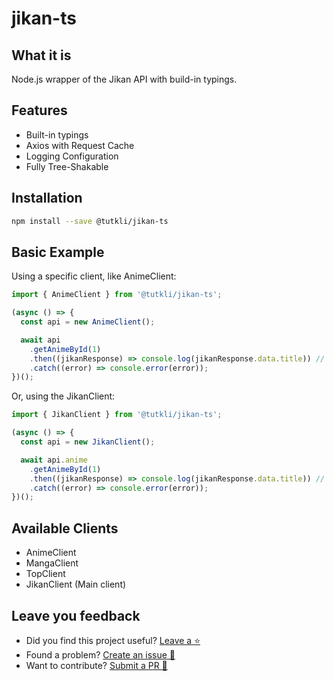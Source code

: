 # jikan-ts

## What it is

Node.js wrapper of the Jikan API with build-in typings.

## Features

- Built-in typings
- Axios with Request Cache
- Logging Configuration
- Fully Tree-Shakable

## Installation

```bash
npm install --save @tutkli/jikan-ts
```

## Basic Example

Using a specific client, like AnimeClient:

```js
import { AnimeClient } from '@tutkli/jikan-ts';

(async () => {
  const api = new AnimeClient();

  await api
    .getAnimeById(1)
    .then((jikanResponse) => console.log(jikanResponse.data.title)) // will output "Cowboy Bebob"
    .catch((error) => console.error(error));
})();
```

Or, using the JikanClient:

```js
import { JikanClient } from '@tutkli/jikan-ts';

(async () => {
  const api = new JikanClient();

  await api.anime
    .getAnimeById(1)
    .then((jikanResponse) => console.log(jikanResponse.data.title)) // will output "Cowboy Bebob"
    .catch((error) => console.error(error));
})();
```

## Available Clients

- AnimeClient
- MangaClient
- TopClient
- JikanClient (Main client)

## Leave you feedback

- Did you find this project useful? [Leave a ⭐](https://github.com/tutkli/jikan-ts)
- Found a problem? [Create an issue 🔎](https://github.com/tutkli/jikan-ts/issues)
- Want to contribute? [Submit a PR 📑](https://github.com/tutkli/jikan-ts/pulls)

